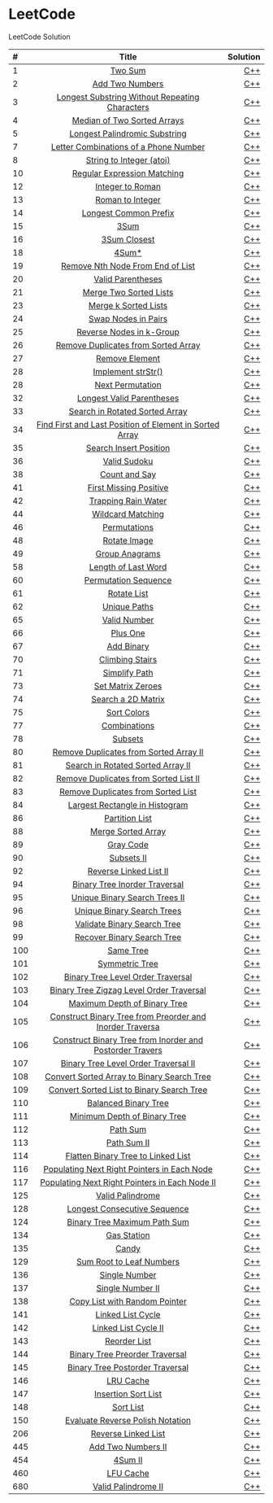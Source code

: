 # LeetCode
LeetCode Solution


| #    | Title                                                                                                                                                           | Solution                                                                                                                                          |
| :--- | :--------------------------------------:                                                                                                                        | ---------------------------------------:                                                                                                          |
| 1    | [Two Sum](https://leetcode.com/problems/two-sum/description/)                                                                                                   | [C++](https://github.com/starFalll/LeetCode/blob/master/algorithms/1.Two%20Sum.md)                                                                |
| 2    | [Add Two Numbers](https://leetcode.com/problems/add-two-numbers/description/)                                                                                   | [C++](https://github.com/starFalll/LeetCode/blob/master/algorithms/2.Add%20Two%20Numbers.md)                                                      |
| 3    | [Longest Substring Without Repeating Characters](https://leetcode.com/problems/longest-substring-without-repeating-characters/description/)                     | [C++](https://github.com/starFalll/LeetCode/blob/master/algorithms/3.Longest%20Substring%20Without%20Repeating%20Characters.md)                   |
| 4    | [Median of Two Sorted Arrays](https://leetcode.com/problems/median-of-two-sorted-arrays/description/)                                                           | [C++](https://github.com/starFalll/LeetCode/blob/master/algorithms/4.Median%20of%20Two%20Sorted%20Arrays.md)                                      |
| 5    | [Longest Palindromic Substring](https://leetcode.com/problems/longest-palindromic-substring/description/)                                                       | [C++](https://github.com/starFalll/LeetCode/blob/master/algorithms/5.Longest%20Palindromic%20Substring.md)                                        |
|7|[Letter Combinations of a Phone Number](https://leetcode.com/problems/letter-combinations-of-a-phone-number/description/)|[C++](https://github.com/starFalll/LeetCode/blob/master/algorithms/7.Letter%20Combinations%20of%20a%20Phone%20Number.md)|
| 8    | [String to Integer (atoi)](https://leetcode.com/problems/string-to-integer-atoi/description/)                                                                   | [C++](https://github.com/starFalll/LeetCode/blob/master/algorithms/8.String%20to%20Integer%20(atoi).md)                                           |
| 10   | [Regular Expression Matching](https://leetcode.com/problems/regular-expression-matching/description/)                                                           | [C++](https://github.com/starFalll/LeetCode/blob/master/algorithms/10.Regular%20Expression%20Matching.md)                                         |
| 12   | [Integer to Roman](https://leetcode.com/problems/integer-to-roman/description/)                                                                                 | [C++](https://github.com/starFalll/LeetCode/blob/master/algorithms/12.Integer%20to%20Roman.md)                                                    |
| 13   | [Roman to Integer](https://leetcode.com/problems/roman-to-integer/description/)                                                                                 | [C++](https://github.com/starFalll/LeetCode/blob/master/algorithms/13.Roman%20to%20Integer.md)                                                    |
| 14   | [Longest Common Prefix](https://leetcode.com/problems/longest-common-prefix/description/)                                                                       | [C++](https://github.com/starFalll/LeetCode/blob/master/algorithms/14.Longest%20Common%20Prefix.md)                                               |
| 15   | [3Sum](https://leetcode.com/problems/3sum/description/)                                                                                                         | [C++](https://github.com/starFalll/LeetCode/blob/master/algorithms/15.3Sum.md)                                                                    |
| 16   | [3Sum Closest](https://leetcode.com/problems/3sum-closest/description/)                                                                                         | [C++](https://github.com/starFalll/LeetCode/blob/master/algorithms/16.3Sum%20Closest.md)                                                          |
| 18   | [4Sum*](https://leetcode.com/problems/4sum*/description/)                                                                                                       | [C++](https://github.com/starFalll/LeetCode/blob/master/algorithms/18.4Sum*.md)                                                                   |
| 19   | [Remove Nth Node From End of List](https://leetcode.com/problems/remove-nth-node-from-end-of-list/description/)                                                 | [C++](https://github.com/starFalll/LeetCode/blob/master/algorithms/19.Remove%20Nth%20Node%20From%20End%20of%20List.md)                            |
| 20   | [Valid Parentheses](https://leetcode.com/problems/valid-parentheses/description/)                                                                               | [C++](https://github.com/starFalll/LeetCode/blob/master/algorithms/20.Valid%20Parentheses.md)                                                     |
|21|[Merge Two Sorted Lists](https://leetcode.com/problems/merge-two-sorted-lists/description/)|[C++](https://github.com/starFalll/LeetCode/blob/master/algorithms/21.Merge%20Two%20Sorted%20Lists.md)|
|23|[Merge k Sorted Lists](https://leetcode.com/problems/merge-k-sorted-lists/description/)|[C++](https://github.com/starFalll/LeetCode/blob/master/algorithms/23.Merge%20k%20Sorted%20Lists.md)|
| 24   | [Swap Nodes in Pairs](https://leetcode.com/problems/swap-nodes-in-pairs/description/)                                                                           | [C++](https://github.com/starFalll/LeetCode/blob/master/algorithms/24.Swap%20Nodes%20in%20Pairs.md)                                               |
| 25   | [Reverse Nodes in k-Group](https://leetcode.com/problems/reverse-nodes-in-k-group/description/)                                                                 | [C++](https://github.com/starFalll/LeetCode/blob/master/algorithms/25.Reverse%20Nodes%20in%20k-Group.md)                                          |
| 26   | [Remove Duplicates from Sorted Array](https://leetcode.com/problems/remove-duplicates-from-sorted-array/description/)                                           | [C++](https://github.com/starFalll/LeetCode/blob/master/algorithms/26.Remove%20Duplicates%20from%20Sorted%20Array.md)                             |
| 27   | [Remove Element](https://leetcode.com/problems/remove-element/description/)                                                                                     | [C++](https://github.com/starFalll/LeetCode/blob/master/algorithms/27.Remove%20Element.md)                                                        |
| 28   | [Implement strStr()](https://leetcode.com/problems/implement-strstr/description/)                                                                               | [C++](https://github.com/starFalll/LeetCode/blob/master/algorithms/28.Implement%20strStr().md)                                                    |
| 28   | [Next Permutation](https://leetcode.com/problems/next-permutation/description/)                                                                                 | [C++](https://github.com/starFalll/LeetCode/blob/master/algorithms/28.Next%20Permutation.md)                                                      |
| 32   | [Longest Valid Parentheses](https://leetcode.com/problems/longest-valid-parentheses/description/)                                                               | [C++](https://github.com/starFalll/LeetCode/blob/master/algorithms/32.Longest%20Valid%20Parentheses.md)                                           |
| 33   | [Search in Rotated Sorted Array](https://leetcode.com/problems/search-in-rotated-sorted-array/description/)                                                     | [C++](https://github.com/starFalll/LeetCode/blob/master/algorithms/33.Search%20in%20Rotated%20Sorted%20Array.md)                                  |
|34|[Find First and Last Position of Element in Sorted Array](https://leetcode.com/problems/find-first-and-last-position-of-element-in-sorted-array/description/)|[C++](https://github.com/starFalll/LeetCode/blob/master/algorithms/34.Find%20First%20and%20Last%20Position%20of%20Element%20in%20Sorted%20Array.md)|
|35|[Search Insert Position](https://leetcode.com/problems/search-insert-position/description/)|[C++](https://github.com/starFalll/LeetCode/blob/master/algorithms/35.Search%20Insert%20Position.md)|
| 36   | [Valid Sudoku](https://leetcode.com/problems/valid-sudoku/description/)                                                                                         | [C++](https://github.com/starFalll/LeetCode/blob/master/algorithms/36.Valid%20Sudoku.md)                                                          |
| 38   | [Count and Say](https://leetcode.com/problems/count-and-say/description/)                                                                                       | [C++](https://github.com/starFalll/LeetCode/blob/master/algorithms/38.Count%20and%20Say.md)                                                       |
|41|[First Missing Positive](https://leetcode.com/problems/first-missing-positive/description/)|[C++](https://github.com/starFalll/LeetCode/blob/master/algorithms/41.First%20Missing%20Positive.md)|
| 42   | [Trapping Rain Water](https://leetcode.com/problems/trapping-rain-water/description/)                                                                           | [C++](https://github.com/starFalll/LeetCode/blob/master/algorithms/42.Trapping%20Rain%20Water.md)                                                 |
| 44   | [Wildcard Matching](https://leetcode.com/problems/wildcard-matching/description/)                                                                               | [C++](https://github.com/starFalll/LeetCode/blob/master/algorithms/44.Wildcard%20Matching.md)                                                     |
|46|[Permutations](https://leetcode.com/problems/permutations/description/)|[C++](https://github.com/starFalll/LeetCode/blob/master/algorithms/46.Permutations.md)|
| 48   | [Rotate Image](https://leetcode.com/problems/rotate-image/description/)                                                                                         | [C++](https://github.com/starFalll/LeetCode/blob/master/algorithms/48.Rotate%20Image.md)                                                          |
| 49   | [Group Anagrams](https://leetcode.com/problems/group-anagrams/description/)                                                                                     | [C++](https://github.com/starFalll/LeetCode/blob/master/algorithms/49.Group%20Anagrams.md)                                                        |
| 58   | [Length of Last Word](https://leetcode.com/problems/length-of-last-word/description/)                                                                           | [C++](https://github.com/starFalll/LeetCode/blob/master/algorithms/58.Length%20of%20Last%20Word.md)                                               |
| 60   | [Permutation Sequence](https://leetcode.com/problems/permutation-sequence/description/)                                                                         | [C++](https://github.com/starFalll/LeetCode/blob/master/algorithms/60.Permutation%20Sequence.md)                                                  |
| 61   | [Rotate List](https://leetcode.com/problems/rotate-list/description/)                                                                                           | [C++](https://github.com/starFalll/LeetCode/blob/master/algorithms/61.Rotate%20List.md)                                                           |
|62|[Unique Paths](https://leetcode.com/problems/unique-paths/description/)|[C++](https://github.com/starFalll/LeetCode/blob/master/algorithms/62.Unique%20Paths.md)|
| 65   | [Valid Number](https://leetcode.com/problems/valid-number/description/)                                                                                         | [C++](https://github.com/starFalll/LeetCode/blob/master/algorithms/65.Valid%20Number.md)                                                          |
| 66   | [Plus One](https://leetcode.com/problems/plus-one/description/)                                                                                                 | [C++](https://github.com/starFalll/LeetCode/blob/master/algorithms/66.Plus%20One.md)                                                              |
| 67   | [Add Binary](https://leetcode.com/problems/add-binary/description/)                                                                                             | [C++](https://github.com/starFalll/LeetCode/blob/master/algorithms/67.Add%20Binary.md)                                                            |
| 70   | [Climbing Stairs](https://leetcode.com/problems/climbing-stairs/description/)                                                                                   | [C++](https://github.com/starFalll/LeetCode/blob/master/algorithms/70.Climbing%20Stairs.md)                                                       |
| 71   | [Simplify Path](https://leetcode.com/problems/simplify-path/description/)                                                                                       | [C++](https://github.com/starFalll/LeetCode/blob/master/algorithms/71.Simplify%20Path.md)                                                         |
| 73   | [Set Matrix Zeroes](https://leetcode.com/problems/set-matrix-zeroes/description/)                                                                               | [C++](https://github.com/starFalll/LeetCode/blob/master/algorithms/73.Set%20Matrix%20Zeroes.md)                                                   |
|74|[Search a 2D Matrix](https://leetcode.com/problems/search-a-2d-matrix/description/)|[C++](https://github.com/starFalll/LeetCode/blob/master/algorithms/74.Search%20a%202D%20Matrix.md)|
|75|[Sort Colors](https://leetcode.com/problems/sort-colors/description/)|[C++](https://github.com/starFalll/LeetCode/blob/master/algorithms/75.Sort%20Colors.md)|
|77|[Combinations](https://leetcode.com/problems/combinations/description/)|[C++](https://github.com/starFalll/LeetCode/blob/master/algorithms/77.Combinations.md)|
|78|[Subsets](https://leetcode.com/problems/subsets/description/)|[C++](https://github.com/starFalll/LeetCode/blob/master/algorithms/78.Subsets.md)|
| 80   | [Remove Duplicates from Sorted Array II](https://leetcode.com/problems/remove-duplicates-from-sorted-array-ii/description/)                                     | [C++](https://github.com/starFalll/LeetCode/blob/master/algorithms/80.Remove%20Duplicates%20from%20Sorted%20Array%20II.md)                        |
| 81   | [Search in Rotated Sorted Array II](https://leetcode.com/problems/search-in-rotated-sorted-array-ii/description/)                                               | [C++](https://github.com/starFalll/LeetCode/blob/master/algorithms/81.Search%20in%20Rotated%20Sorted%20Array%20II.md)                             |
| 82   | [Remove Duplicates from Sorted List II](https://leetcode.com/problems/remove-duplicates-from-sorted-list-ii/description/)                                       | [C++](https://github.com/starFalll/LeetCode/blob/master/algorithms/82.Remove%20Duplicates%20from%20Sorted%20List%20II.md)                         |
| 83   | [Remove Duplicates from Sorted List](https://leetcode.com/problems/remove-duplicates-from-sorted-list/description/)                                             | [C++](https://github.com/starFalll/LeetCode/blob/master/algorithms/83.Remove%20Duplicates%20from%20Sorted%20List.md)                              |
| 84   | [Largest Rectangle in Histogram](https://leetcode.com/problems/largest-rectangle-in-histogram/description/)                                                     | [C++](https://github.com/starFalll/LeetCode/blob/master/algorithms/84.Largest%20Rectangle%20in%20Histogram.md)                                    |
| 86   | [Partition List](https://leetcode.com/problems/partition-list/description/)                                                                                     | [C++](https://github.com/starFalll/LeetCode/blob/master/algorithms/86.Partition%20List.md)                                                        |
|88|[Merge Sorted Array](https://leetcode.com/problems/merge-sorted-array/description/)|[C++](https://github.com/starFalll/LeetCode/blob/master/algorithms/88.Merge%20Sorted%20Array.md)|
| 89   | [Gray Code](https://leetcode.com/problems/gray-code/description/)                                                                                               | [C++](https://github.com/starFalll/LeetCode/blob/master/algorithms/89.Gray%20Code.md)                                                             |
|90|[Subsets II](https://leetcode.com/problems/subsets-ii/description/)|[C++](https://github.com/starFalll/LeetCode/blob/master/algorithms/90.Subsets%20II.md)|
| 92   | [Reverse Linked List II](https://leetcode.com/problems/reverse-linked-list-ii/description/)                                                                     | [C++](https://github.com/starFalll/LeetCode/blob/master/algorithms/92.Reverse%20Linked%20List%20II.md)                                            |
| 94   | [Binary Tree Inorder Traversal](https://leetcode.com/problems/binary-tree-inorder-traversal/description/)                                                       | [C++](https://github.com/starFalll/LeetCode/blob/master/algorithms/94.Binary%20Tree%20Inorder%20Traversal.md)                                     |
| 95   | [Unique Binary Search Trees II](https://leetcode.com/problems/unique-binary-search-trees-ii/description/)                                                       | [C++](https://github.com/starFalll/LeetCode/blob/master/algorithms/95.Unique%20Binary%20Search%20Trees%20II.md)                                   |
| 96   | [Unique Binary Search Trees](https://leetcode.com/problems/unique-binary-search-trees/description/)                                                             | [C++](https://github.com/starFalll/LeetCode/blob/master/algorithms/96.Unique%20Binary%20Search%20Trees.md)                                        |
| 98   | [Validate Binary Search Tree](https://leetcode.com/problems/validate-binary-search-tree/description/)                                                           | [C++](https://github.com/starFalll/LeetCode/blob/master/algorithms/98.Validate%20Binary%20Search%20Tree.md)                                       |
| 99   | [Recover Binary Search Tree](https://leetcode.com/problems/recover-binary-search-tree/description/)                                                             | [C++](https://github.com/starFalll/LeetCode/blob/master/algorithms/99.Recover%20Binary%20Search%20Tree.md)                                        |
| 100  | [Same Tree](https://leetcode.com/problems/same-tree/description/)                                                                                               | [C++](https://github.com/starFalll/LeetCode/blob/master/algorithms/100.Same%20Tree.md)                                                            |
| 101  | [Symmetric Tree](https://leetcode.com/problems/symmetric-tree/description/)                                                                                     | [C++](https://github.com/starFalll/LeetCode/blob/master/algorithms/101.Symmetric%20Tree.md)                                                       |
| 102  | [Binary Tree Level Order Traversal](https://leetcode.com/problems/binary-tree-level-order-traversal/description/)                                               | [C++](https://github.com/starFalll/LeetCode/blob/master/algorithms/102.Binary%20Tree%20Level%20Order%20Traversal.md)                              |
| 103  | [Binary Tree Zigzag Level Order Traversal](https://leetcode.com/problems/binary-tree-zigzag-level-order-traversal/description/)                                 | [C++](https://github.com/starFalll/LeetCode/blob/master/algorithms/103.Binary%20Tree%20Zigzag%20Level%20Order%20Traversal.md)                     |
| 104  | [Maximum Depth of Binary Tree](https://leetcode.com/problems/maximum-depth-of-binary-tree/description/)                                                         | [C++](https://github.com/starFalll/LeetCode/blob/master/algorithms/104.Maximum%20Depth%20of%20Binary%20Tree.md)                                   |
| 105  | [Construct Binary Tree from Preorder and Inorder Traversa](https://leetcode.com/problems/construct-binary-tree-from-preorder-and-inorder-traversa/description/) | [C++](https://github.com/starFalll/LeetCode/blob/master/algorithms/105.Construct%20Binary%20Tree%20from%20Preorder%20and%20Inorder%20Traversa.md) |
| 106  | [Construct Binary Tree from Inorder and Postorder Travers](https://leetcode.com/problems/construct-binary-tree-from-inorder-and-postorder-travers/description/) | [C++](https://github.com/starFalll/LeetCode/blob/master/algorithms/106.Construct%20Binary%20Tree%20from%20Inorder%20and%20Postorder%20Travers.md) |
| 107  | [Binary Tree Level Order Traversal II](https://leetcode.com/problems/binary-tree-level-order-traversal-ii/description/)                                         | [C++](https://github.com/starFalll/LeetCode/blob/master/algorithms/107.Binary%20Tree%20Level%20Order%20Traversal%20II.md)                         |
| 108  | [Convert Sorted Array to Binary Search Tree](https://leetcode.com/problems/convert-sorted-array-to-binary-search-tree/description/)                             | [C++](https://github.com/starFalll/LeetCode/blob/master/algorithms/108.Convert%20Sorted%20Array%20to%20Binary%20Search%20Tree.md)                 |
| 109  | [Convert Sorted List to Binary Search Tree](https://leetcode.com/problems/convert-sorted-list-to-binary-search-tree/description/)                               | [C++](https://github.com/starFalll/LeetCode/blob/master/algorithms/109.Convert%20Sorted%20List%20to%20Binary%20Search%20Tree.md)                  |
| 110  | [Balanced Binary Tree](https://leetcode.com/problems/balanced-binary-tree/description/)                                                                         | [C++](https://github.com/starFalll/LeetCode/blob/master/algorithms/110.Balanced%20Binary%20Tree.md)                                               |
| 111  | [Minimum Depth of Binary Tree](https://leetcode.com/problems/minimum-depth-of-binary-tree/description/)                                                         | [C++](https://github.com/starFalll/LeetCode/blob/master/algorithms/111.Minium%20Depth%20of%20Binary%20Tree.md)                                   |
|112|[Path Sum](https://leetcode.com/problems/path-sum/description/)|[C++](https://github.com/starFalll/LeetCode/blob/master/algorithms/112.Path%20Sum.md)|
|113|[Path Sum II](https://leetcode.com/problems/path-sum-ii/description/)|[C++](https://github.com/starFalll/LeetCode/blob/master/algorithms/113.Path%20Sum%20II.md)|
| 114  | [Flatten Binary Tree to Linked List](https://leetcode.com/problems/flatten-binary-tree-to-linked-list/description/)                                             | [C++](https://github.com/starFalll/LeetCode/blob/master/algorithms/114.Flatten%20Binary%20Tree%20to%20Linked%20List.md)                           |
| 116  | [Populating Next Right Pointers in Each Node](https://leetcode.com/problems/populating-next-right-pointers-in-each-node/description/)                           | [C++](https://github.com/starFalll/LeetCode/blob/master/algorithms/116.Populating%20Next%20Right%20Pointers%20in%20Each%20Node.md)                |
| 117  | [Populating Next Right Pointers in Each Node II](https://leetcode.com/problems/populating-next-right-pointers-in-each-node-ii/description/)                     | [C++](https://github.com/starFalll/LeetCode/blob/master/algorithms/117.Populating%20Next%20Right%20Pointers%20in%20Each%20Node%20II.md)           |
| 125  | [Valid Palindrome](https://leetcode.com/problems/valid-palindrome/description/)                                                                                 | [C++](https://github.com/starFalll/LeetCode/blob/master/algorithms/125.Valid%20Palindrome.md)                                                     |
| 128  | [Longest Consecutive Sequence](https://leetcode.com/problems/longest-consecutive-sequence/description/)                                                         | [C++](https://github.com/starFalll/LeetCode/blob/master/algorithms/128.Longest%20Consecutive%20Sequence.md)                                       |
|124|[Binary Tree Maximum Path Sum](https://leetcode.com/problems/binary-tree-maximum-path-sum/description/)|[C++](https://github.com/starFalll/LeetCode/blob/master/algorithms/124.Binary%20Tree%20Maximum%20Path%20Sum.md)|
| 134  | [Gas Station](https://leetcode.com/problems/gas-station/description/)                                                                                           | [C++](https://github.com/starFalll/LeetCode/blob/master/algorithms/134.Gas%20Station.md)                                                          |
| 135  | [Candy](https://leetcode.com/problems/candy/description/)                                                                                                       | [C++](https://github.com/starFalll/LeetCode/blob/master/algorithms/135.Candy.md)                                                                  |
|129|[Sum Root to Leaf Numbers](https://leetcode.com/problems/sum-root-to-leaf-numbers/description/)|[C++](https://github.com/starFalll/LeetCode/blob/master/algorithms/129.Sum%20Root%20to%20Leaf%20Numbers.md)|
| 136  | [Single Number](https://leetcode.com/problems/single-number/description/)                                                                                       | [C++](https://github.com/starFalll/LeetCode/blob/master/algorithms/136.Single%20Number.md)                                                        |
| 137  | [Single Number II](https://leetcode.com/problems/single-number-ii/description/)                                                                                 | [C++](https://github.com/starFalll/LeetCode/blob/master/algorithms/137.Single%20Number%20II.md)                                                   |
| 138  | [Copy List with Random Pointer](https://leetcode.com/problems/copy-list-with-random-pointer/description/)                                                       | [C++](https://github.com/starFalll/LeetCode/blob/master/algorithms/138.Copy%20List%20with%20Random%20Pointer.md)                                  |
| 141  | [Linked List Cycle](https://leetcode.com/problems/linked-list-cycle/description/)                                                                               | [C++](https://github.com/starFalll/LeetCode/blob/master/algorithms/141.Linked%20List%20Cycle.md)                                                  |
| 142  | [Linked List Cycle II](https://leetcode.com/problems/linked-list-cycle-ii/description/)                                                                         | [C++](https://github.com/starFalll/LeetCode/blob/master/algorithms/142.Linked%20List%20Cycle%20II.md)                                             |
| 143  | [Reorder List](https://leetcode.com/problems/reorder-list/description/)                                                                                         | [C++](https://github.com/starFalll/LeetCode/blob/master/algorithms/143.Reorder%20List.md)                                                         |
| 144  | [ Binary Tree Preorder Traversal](https://leetcode.com/problems/-binary-tree-preorder-traversal/description/)                                                   | [C++](https://github.com/starFalll/LeetCode/blob/master/algorithms/144.%20Binary%20Tree%20Preorder%20Traversal.md)                                |
| 145  | [Binary Tree Postorder Traversal](https://leetcode.com/problems/binary-tree-postorder-traversal/description/)                                                   | [C++](https://github.com/starFalll/LeetCode/blob/master/algorithms/145.Binary%20Tree%20Postorder%20Traversal.md)                                  |
| 146  | [LRU Cache](https://leetcode.com/problems/lru-cache/description/)                                                                                               | [C++](https://github.com/starFalll/LeetCode/blob/master/algorithms/146.LRU%20Cache.md)                                                            |
|147|[Insertion Sort List](https://leetcode.com/problems/insertion-sort-list/description/)|[C++](https://github.com/starFalll/LeetCode/blob/master/algorithms/147.Insertion%20Sort%20List.md)|
|148|[Sort List](https://leetcode.com/problems/sort-list/description/)|[C++](https://github.com/starFalll/LeetCode/blob/master/algorithms/148.Sort%20List.md)|
| 150  | [Evaluate Reverse Polish Notation](https://leetcode.com/problems/evaluate-reverse-polish-notation/description/)                                                 | [C++](https://github.com/starFalll/LeetCode/blob/master/algorithms/150.Evaluate%20Reverse%20Polish%20Notation.md)                                 |
| 206  | [Reverse Linked List](https://leetcode.com/problems/reverse-linked-list/description/)                                                                           | [C++](https://github.com/starFalll/LeetCode/blob/master/algorithms/206.Reverse%20Linked%20List.md)                                                |
| 445  | [Add Two Numbers II](https://leetcode.com/problems/add-two-numbers-ii/description/)                                                                             | [C++](https://github.com/starFalll/LeetCode/blob/master/algorithms/445.Add%20Two%20Numbers%20II.md)                                               |
| 454  | [4Sum II](https://leetcode.com/problems/4sum-ii/description/)                                                                                                   | [C++](https://github.com/starFalll/LeetCode/blob/master/algorithms/454.4Sum%20II.md)                                                              |
| 460  | [LFU Cache](https://leetcode.com/problems/lfu-cache/description/)                                                                                               | [C++](https://github.com/starFalll/LeetCode/blob/master/algorithms/460.LFU%20Cache.md)                                                            |
| 680  | [Valid Palindrome II](https://leetcode.com/problems/valid-palindrome-ii/description/)                                                                           | [C++](https://github.com/starFalll/LeetCode/blob/master/algorithms/680.Valid%20Palindrome%20II.md)                                                |

